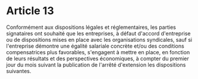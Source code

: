 # Article 13

  
Conformément aux dispositions légales et réglementaires, les parties signataires ont souhaité que les entreprises, à défaut d'accord d'entreprise ou de dispositions mises en place avec les organisations syndicales, sauf si l'entreprise démontre une égalité salariale concrète et/ou des conditions compensatrices plus favorables, s'engagent à mettre en place, en fonction de leurs résultats et des perspectives économiques, à compter du premier jour du mois suivant la publication de l'arrêté d'extension les dispositions suivantes.


